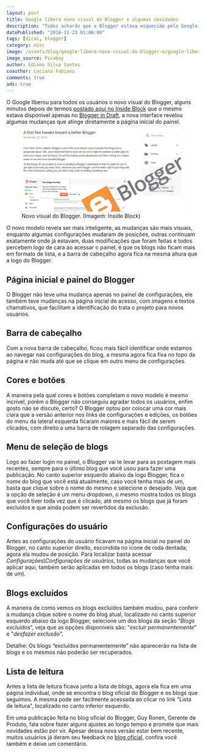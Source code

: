 ```yaml
---
layout: post
title: Google libera novo visual do Blogger e algumas novidades
description: "Todos acharão que o Blogger estava esquecido pelo Google, felizmente isso não aconteceu, sua mais nova atualização mostra que os engenheiros estão a todo vapor, se você é um usuário da plataforma,confira as novidades."
datePublished: "2016-11-23 01:06:00"
tags: [dicas, blogger]
category: misc
image: /assets/blog/google-libera-novo-visual-do-blogger-e/google-libera-novo-visual-do-blogger-e.jpg
image_source: Pixabay
author: Ediano Silva Santos
coauthor: Luciana Fabiano
comments: true
ads: true
---
```


O Google liberou para todos os usuários o novo visual do Blogger, alguns minutos depois de termos <a href="http://www.insideblock.com/blog/novo-visual-do-blogger-o-que-devemos.html" target="_blank" rel="noopener">postado aqui no Inside Block</a> que o mesmo estava disponível apenas no <a href="https://draft.blogger.com/home" target="_blank" rel="noopener">Blogger in Draft</a>, a nova interface revelou algumas mudanças que atinge diretamente a página inicial do painel.

<figure class="image">
<img alt="Novo visual do Blogger" src="/assets/blog/google-libera-novo-visual-do-blogger-e/new-blogger.jpg">
<figcaption>Novo visual do Blogger. (Imagem: Inside Block)</figcaption>
</figure>

O novo modelo revela ser mais inteligente, as mudanças são mais visuais, enquanto algumas configurações mudaram de posições, outras continuam exatamente onde já estavam, duas modificações que foram feitas e todos percebem logo de cara ao acessar o painel, é que os blogs não ficam mais em formato de lista, e a barra de cabeçalho agora fica na mesma altura que a logo do Blogger.

## Página inicial e painel do Blogger
O Blogger não teve uma mudança apenas no painel de configurações, ele também teve mudanças na página inicial de acesso, com imagens e textos chamativos, que facilitam a identificação do trata o projeto para novos usuários.

## Barra de cabeçalho
Com a nova barra de cabeçalho, ficou mais fácil identificar onde estamos ao navegar nas configurações do blog, a mesma agora fica fixa no topo da página e não muda até que se clique em outro menu de configurações.

## Cores e botões
A maneira pela qual cores e botões completam o novo modelo é mesmo incrível, porém o Blogger não conseguiu agradar todos os usuários, enfim gosto não se discute, certo? O Blogger optou por colocar uma cor mais clara que a versão anterior nos links de configurações e edições, os botões do menu da lateral esquerda ficaram maiores e mais fácil de serem clicados, com direito a uma barra de rolagem separado das configurações.

## Menu de seleção de blogs
Logo ao fazer login no painel, o Blogger vai te levar para as postagem mais recentes, sempre para o último blog que você usou para fazer uma publicação. No canto superior esquerdo abaixo da logo Blogger, fica o nome do blog que você está atualmente, caso você tenha mais de um, basta que clique sobre o nome do mesmo e selecione o desejado. Veja que a opção de seleção é um menu dropdown, o mesmo mostra todos os blogs que você tiver toda vez que é clicado, até mesmo os blogs que já foram excluídos e que ainda podem ser revertidos da exclusão.

## Configurações do usuário
Antes as configurações do usuário ficavam na página inicial no painel do Blogger, no canto superior direito, escondida no ícone de roda dentada; agora ela mudou de posição. Para localizar basta acessar *Configurações\Configurações de usuários*, todas as mudanças que você aplicar aqui, também serão aplicadas em todos os blogs (caso tenha mais de um).

## Blogs excluídos
A maneira de como vemos os blogs excluídos também mudou, para conferir a mudança clique sobre o nome do blog atual, localizado no canto superior esquerdo abaixo da logo Blogger, selecione um dos blogs da seção “*Blogs excluídos*”, veja que as opções disponíveis são: "*excluir permanentemente*" e "*desfazer exclusão*".

Detalhe: Os blogs “excluídos permanentemente” não aparecerão na lista de blogs e os mesmos não poderão ser recuperados.

## Lista de leitura
Antes a lista de leitura ficava junto a lista de blogs, agora ela fica em uma página individual, onde se encontra o blog oficial do Blogger e os blogs que seguimos. A mesma pode ser facilmente acessada ao clicar no link "Lista de leitura", localizado no canto inferior esquerdo.

Em uma publicação feita no blog oficial do Blogger, Guy Ronen, Gerente de Produto, fala sobre fazer alguns ajustes ao longo tempo e promete que mais novidades estão por vir. Apesar dessa nova versão estar bem recente, muitos usuários já deram seu feedback no <a href="https://blogger.googleblog.com/2016/11/a-first-few-tweaks-toward-better-blogger_22.html" target="_blank" rel="noopener">blog oficial</a>, confira você também e deixe um comentário.